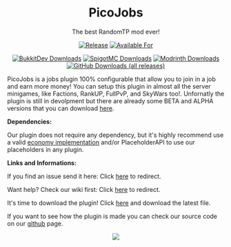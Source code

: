[statistics]: https://bstats.org/plugin/bukkit/PicoJobs
[releases]: https://github.com/Picono435/PicoJobs/releases
[bukkitdev]: https://dev.bukkit.org/projects/picojobs
[spigotmc]: https://spigotmc.org/resources/picojobs.82784/
[modrinth]: https://modrinth.com/plugin/picojobs

<div align="center">
 
# PicoJobs

The best RandomTP mod ever!

[![Release](https://img.shields.io/github/v/release/Picono435/PicoJobs?style=for-the-badge&include_prereleases&sort=semver)][releases]
[![Available For](https://img.shields.io/static/v1?label=Available%20For&style=for-the-badge&color=34aa2f&message=1.19.x-1.8.x)][bukkitdev]

[![BukkitDev Downloads](https://img.shields.io/badge/dynamic/json?color=f16436&style=for-the-badge&label=BukkitDev&query=downloadCount&url=https://addons-ecs.forgesvc.net/api/v2/addon/385252&logo=CurseForge)][bukkitdev]
[![SpigotMC Downloads](https://img.shields.io/badge/dynamic/json?color=f16436&style=for-the-badge&label=SpigotMC&query=stats.downloads&url=https%3A%2F%2Fapi.spigotmc.org%2Fsimple%2F0.2%2Findex.php%3Faction%3DgetResource%26id%3D82784&logo=SpigotMC)][spigotmc]
[![Modrinth Downloads](https://img.shields.io/badge/dynamic/json?color=f16436&style=for-the-badge&label=Modrinth&query=downloads&url=https%3A%2F%2Fapi.modrinth.com%2Fv2%2Fproject%2Fpicojobs&logo=Modrinth)][modrinth]
[![GitHub Downloads (all releases)](https://img.shields.io/github/downloads/Picono435/PicoJobs/total?style=for-the-badge&amp;label=GitHub&amp;prefix=downloads%20&amp;color=4078c0&amp;logo=github)][releases]
</div>

PicoJobs is a jobs plugin 100% configurable that allow you to join in a job and earn more money! You can setup this plugin in almost all the server minigames, like Factions, RankUP, FullPvP, and SkyWars too!. Unfornatly the plugin is still in devolpment but there are already some BETA and ALPHA versions that you can download [here](https://dev.bukkit.org/projects/picojobs).

**Dependencies:**

Our plugin does not require any dependency, but it's highly recommend use a valid [economy implementation](https://github.com/Picono435/PicoJobs/wiki/Economy-Types) and/or PlaceholderAPI to use our placeholders in any plugin.

**Links and Informations:**

If you find an issue send it here: Click [here](https://github.com/Picono435/PicoJobs/issues) to redirect.

Want help? Check our wiki first: Click [here](https://github.com/Picono435/PicoJobs/wiki) to redirect.

It's time to download the plugin! Click [here](https://dev.bukkit.org/projects/picojobs) and download the latest file.

If you want to see how the plugin is made you can check our source code on our [github](https://github.com/Picono435/PicoJobs) page.

<p align="center">
    <a href="https://bstats.org/plugin/bukkit/PicoJobs" title="PicoJobs on bStats">
        <img src="https://bstats.org/signatures/bukkit/PicoJobs.svg" />
    </a>
</p>
